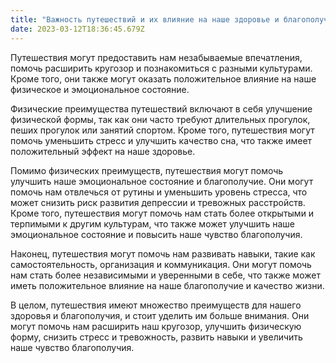 ```yaml
---
title: "Важность путешествий и их влияние на наше здоровье и благополучие "
date: 2023-03-12T18:36:45.679Z
---
```

<!--StartFragment-->

Путешествия могут предоставить нам незабываемые впечатления, помочь расширить кругозор и познакомиться с разными культурами. Кроме того, они также могут оказать положительное влияние на наше физическое и эмоциональное состояние.

Физические преимущества путешествий включают в себя улучшение физической формы, так как они часто требуют длительных прогулок, пеших прогулок или занятий спортом. Кроме того, путешествия могут помочь уменьшить стресс и улучшить качество сна, что также имеет положительный эффект на наше здоровье.

Помимо физических преимуществ, путешествия могут помочь улучшить наше эмоциональное состояние и благополучие. Они могут помочь нам отвлечься от рутины и уменьшить уровень стресса, что может снизить риск развития депрессии и тревожных расстройств. Кроме того, путешествия могут помочь нам стать более открытыми и терпимыми к другим культурам, что также может улучшить наше эмоциональное состояние и повысить наше чувство благополучия.

Наконец, путешествия могут помочь нам развивать навыки, такие как самостоятельность, организация и коммуникация. Они могут помочь нам стать более независимыми и уверенными в себе, что также может иметь положительное влияние на наше благополучие и качество жизни.

В целом, путешествия имеют множество преимуществ для нашего здоровья и благополучия, и стоит уделить им больше внимания. Они могут помочь нам расширить наш кругозор, улучшить физическую форму, снизить стресс и тревожность, развить навыки и увеличить наше чувство благополучия.

<!--EndFragment-->